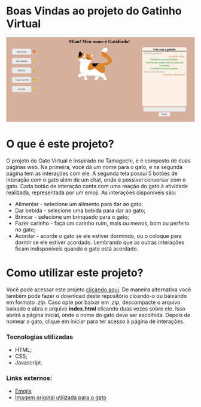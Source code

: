 # Boas Vindas ao projeto do Gatinho Virtual

<img src = "Imagens/tela.jpeg">

# O que é este projeto?

O projeto do Gato Virtual é inspirado no Tamagochi, e é composto de duas páginas web. Na primeira, você dá um nome para o gato, e na segunda página tem as interações com ele.
A segunda tela possui 5 botões de interação com o gato além de um chat, onde é possível conversar com o gato.
Cada botão de interação conta com uma reação do gato à atividade realizada, representada por um emoji. As interações disponíveis são:

- Alimentar - selecione um alimento para dar ao gato;
- Dar bebida - selecione uma bebida para dar ao gato;
- Brincar - selecione um brinquedo para o gato;
- Fazer carinho - faça um carinho ruim, mais ou menos, bom ou perfeito no gato;
- Acordar - acorde o gato se ele estiver dormindo, ou o coloque para dormir se ele estiver acordado. Lembrando que as outras interações ficam indisponíveis quando o gato está acordado.

# Como utilizar este projeto?

Você pode acessar este projeto [clicando aqui](https://lelepg.github.io/Virtual-Cat/index.html).
De maneira alternativa você também pode fazer o download deste repositório cloando-o ou baixando em formato _.zip_.
Caso opte por baixar em _.zip_, descompacte o arquivo baixado e abra o arquivo **index.html** clicando duas vezes sobre ele. Isso abrirá a página inicial, onde o nome do gato deve ser escolhida. Depois de nomear o gato, clique em iniciar para ter acesso à página de interações.

### Tecnologias utilizadas

- HTML;
- CSS;
- Javascript.

### Links externos:

- [Emojis](https://unicode.org/emoji/charts/full-emoji-list.html)
- [Imagem original utilizada para o gato](https://fi.pinterest.com/pin/863706034772772147/)
